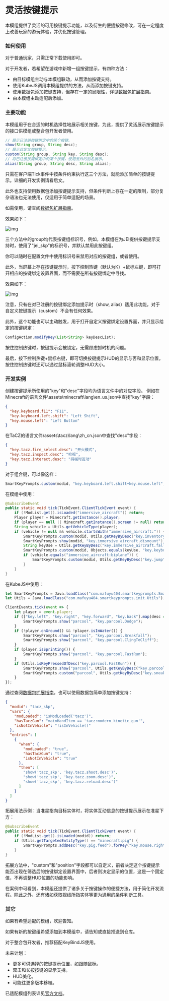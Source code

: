 # 灵活按键提示

本模组提供了灵活的可用按键提示功能，以及衍生的便捷按键修改，可在一定程度上改善玩家的游玩体验，并优化按键管理。

### 如何使用

对于普通玩家，只需正常下载使用即可。

对于开发者，若希望在游戏中新增一组按键提示，有四种方法：
- 由目标模组主动与本模组联动，从而添加按键支持。
- 使用KubeJS调用本模组提供的方法，从而添加按键支持。
- 使用数据包添加按键支持，但存在一定的局限性，详见[数据包扩展指南](https://doc.sighs.cc/docs/SmartKeyPrompts/datapack-guide)。
- 由本模组主动适配后添加。

### 主要功能

本模组用于在合适的时机选择性地展示相关按键，为此，提供了灵活展示按键提示的接口供模组或整合包开发者使用。

```java
// 展示已注册按键绑定中的某个按键。
show(String group, String desc);
// 展示自定义按键提示。
custom(String group, String key, String desc);
// 将已注册按键绑定中的某个按键，使用另外的别名展示。
alias(String group, String desc, String alias);
```

只需在客户端Tick事件中按条件约束执行这三个方法，就能添加简单的按键提示。详细的开发实例请看后文。

此外也支持使用数据包添加按键提示支持，但条件判断上存在一定的限制，部分复杂语法也无法使用，仅适用于简单适配的场景。

如需使用，请查阅[数据包扩展指南](https://doc.sighs.cc/docs/SmartKeyPrompts/datapack-guide)。

效果如下：

![img](https://resource-api.xyeidc.com/client/pics/aba3356e)

三个方法中的group均代表按键组标识号，例如，本模组在为JEI提供按键提示支持时，使用了"jei_skp"的标识号，并默认禁用此按键组。

你可以随时在配置文件中使用标识号来禁用对应的按键组，或者使用。

此外，当屏幕上存在按键提示时，按下控制热键（默认为K）+鼠标左键，即可打开相应的按键绑定设置界面，而不需要在所有按键绑定中寻找。

效果如下：

![img](https://resource-api.xyeidc.com//client/pics/f016a6c2)

注意，只有在对已注册的按键绑定添加提示时（show, alias）适用此功能，对于自定义按键提示（custom）不会有任何效果。

此外，这个功能也可以主动触发，用于打开自定义按键绑定设置界面，并只显示给定的按键绑定：

```java
ConfigAction.modifyKey(List<String> keyDescList);
```

按住控制热键时，按键提示会被锁定，无需顾虑抓时机的问题。

最后，按下控制热键+鼠标右键，即可切换按键提示HUD的显示与否和显示位置。按住控制热键时还可以通过鼠标滚轮调整HUD大小。

### 开发实例

创建按键提示所使用的"key"和"desc"字段均为语言文件中的对应字段。
例如在Minecraft的语言文件\assets\minecraft\lang\en_us.json中查找"key"字段：
```json
{
  "key.keyboard.f11": "F11",
  "key.keyboard.left.shift": "Left Shift",
  "key.mouse.left": "Left Button"
}
```
在TaCZ的语言文件\assets\tacz\lang\zh_cn.json中查找"desc"字段：
```json
{
  "key.tacz.fire_select.desc": "开火模式",
  "key.tacz.inspect.desc": "检视",
  "key.tacz.interact.desc": "持械时互动"
}
```

对于组合键，可以像这样：
```java
SmartKeyPrompts.custom(modid, "key.keyboard.left.shift+key.mouse.left", "批量转移物品");
```

在模组中使用：

```java
@SubscribeEvent
public static void tick(TickEvent.ClientTickEvent event) {
    if (!ModList.get().isLoaded("immersive_aircraft")) return;
    Player player = Minecraft.getInstance().player;
    if (player == null || Minecraft.getInstance().screen != null) return;
    String vehicle = Utils.getVehicleType(player);
    if (vehicle != null && vehicle.startsWith("immersive_aircraft:")) {
        SmartKeyPrompts.custom(modid, Utils.getKeyByDesc("key.inventory"), "immersive_aircraft.slot.upgrade");
        SmartKeyPrompts.show(modid, "key.immersive_aircraft.dismount");
        String keyUse = Utils.getKeyByDesc("key.immersive_aircraft.fallback_use");
        SmartKeyPrompts.custom(modid, Objects.equals(keyUse, "key.keyboard.unknown") ? "key.mouse.right" : keyUse, "item.immersive_aircraft.item.weapon");
        if (vehicle.equals("immersive_aircraft:biplane")) {
            SmartKeyPrompts.custom(modid, Utils.getKeyByDesc("key.jump"), "item.immersive_aircraft.engine");
        }
    }
}

```

在KubeJS中使用：

```javascript
let SmartKeyPrompts = Java.loadClass("com.mafuyu404.smartkeyprompts.SmartKeyPrompts");
let Utils = Java.loadClass("com.mafuyu404.smartkeyprompts.init.Utils");

ClientEvents.tick(event => {
    let player = event.player;
    if (["key.left", "key.right", "key.forward", "key.back"].map(desc => Utils.isKeyPressedOfDesc(desc)).includes(true)) {
        SmartKeyPrompts.show("parcool", "key.parcool.Dodge");
    }
    if (!player.onGround() && !player.isInWater()) {
        SmartKeyPrompts.show("parcool", "key.parcool.Breakfall");
        SmartKeyPrompts.show("parcool", "key.parcool.ClingToCliff");
    }
    if (player.isSprinting()) {
        SmartKeyPrompts.show("parcool", "key.parcool.FastRun");
    }
    if (Utils.isKeyPressedOfDesc("key.parcool.FastRun")) {
        SmartKeyPrompts.show("parcool", Utils.getKeyByDesc("key.parcool.Dodge"));
        SmartKeyPrompts.custom("parcool", Utils.getKeyByDesc("key.sneak"), "parcool.action.CatLeap");
    }
});
```

通过查阅[数据包扩展指南](https://doc.sighs.cc/docs/SmartKeyPrompts/datapack-guide)，也可以使用数据包简单添加按键支持：

```json
{
  "modid": "tacz_skp",
  "vars": {
    "modLoaded": "isModLoaded('tacz')",
    "hasTaczGun": "mainHandItem == 'tacz:modern_kinetic_gun'",
    "isNotInVehicle": "!isInVehicle()"
  },
  "entries": [
    {
      "when": {
        "modLoaded": "true",
        "hasTaczGun": "true",
        "isNotInVehicle": "true"
      },
      "then": [
        "show('tacz_skp', 'key.tacz.shoot.desc')",
        "show('tacz_skp', 'key.tacz.zoom.desc')",
        "show('tacz_skp', 'key.tacz.reload.desc')"
      ]
    }
  ]
}
```

拓展用法示例：当准星指向目标实体时，将实体互动信息的按键提示展示在准星下方：

```java
@SubscribeEvent
public static void tick(TickEvent.ClientTickEvent event) {
    if (!ModList.get().isLoaded(modid)) return;
    if (Utils.getTargetedEntityType() == "minecraft:pig") {
        SmartKeyPrompts.addDesc("key.pig.feed").forKey("key.mouse.right").withCustom(true).atPosition("crosshair").toGroup(modid);
    }
}
```

拓展方法中，"custom"和"position"字段都可以自定义，前者决定这个按键提示能否出现在筛选后的按键绑定设置界面中，后者则决定显示的位置，这是一个固定值，不再调整HUD位置的功能影响。

在案例中可看到，本模组还提供了诸多关于按键操作的便捷方法，用于简化开发流程。除此之外，还有诸如获取视线所指实体等更为通用的条件判断工具。

### 其它

如果有希望适配的模组，欢迎告知。

如果有新的按键组希望添加到本模组中，请告知或直接推送到仓库。

对于整合包开发者，推荐搭配KeyBindJS使用。

未来计划：
- 更多可供选择的按键提示位置，如跟随鼠标。
- 双击和长按按键的显示支持。
- HUD美化。
- 可能往更多版本移植。

已适配模组列表详见[官方文档](https://doc.sighs.cc/docs/SmartKeyPrompts/support-mod)。